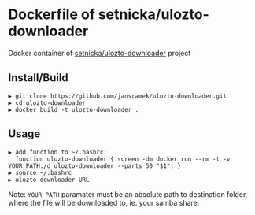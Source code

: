 
# Dockerfile of setnicka/ulozto-downloader

Docker container of [setnicka/ulozto-downloader](https://github.com/setnicka/ulozto-downloader) project


## Install/Build

```
▶ git clone https://github.com/jansramek/ulozto-downloader.git
▶ cd ulozto-downloader
▶ docker build -t ulozto-downloader .
```

## Usage

```
▶ add function to ~/.bashrc:
  function ulozto-downloader { screen -dm docker run --rm -t -v YOUR_PATH:/d ulozto-downloader --parts 50 "$1"; }
▶ source ~/.bashrc
▶ ulozto-downloader URL
```
Note: `YOUR_PATH` paramater must be an absolute path to destination folder, where the file will be downloaded to, ie. your samba share.

